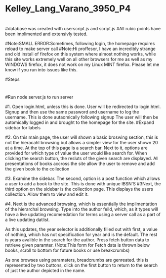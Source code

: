# Kelley_Lang_Varano_3950_P4
#

#database was created with userscript.js and script.js
#All rubic points have been implimented and extensivly tested. 

#Note:SMALL ERROR:Sometimes, following login, the homepage requires reload to make server call
#Note:Hi proffesor, I have an incredibly strange and old install of firefox on this system where almost nothing works, 
while this site works extremely well on all other browsers for me as well as my WINDOWS firefox, it does not work on my Linux MINT firefox. Please let me know if you run into issues like this. 

#Steps
#
#Run node server.js to run server




#1. Open login.html, unless this is done. User will be redirected to login.html. Signup and then use the same password and username to log the username. This is done autaomically following signup
The user will then be automically logged in and brought to the homepage for the site. 
#Expand sidebar for labels 



#2. On this main page, the user will shown a basic broswing section, this is not the hieracahl browsing but allows a
simpler view for the user shown 20 at a time. At the top of this page is a search bar. Next to it, options are provided 
for which type of value the user would like search for. When clicking the search button, the resluts of the given search are displayed. 
All presentations of books accross the site allow the user to remove and add the given book to the collection



#3. Examine the sidebar. The second, option is a post function which allows a user to add a book to the site. 
This is done with unique IBSN'S
#3Next, the third option on the sidebar is the collection page. This displays the users collection. Allow them to view 
and edit it. 




#4. Next is the advanced browsing, which is essentially the implimentation of the hierarchal browsing. 
Type into the author feild, which, as it types will have a live updating recomendation for terms using a server call as a part of a live updating datlist.

As this updates, the year selector is additionally filled out with first, a value of nothing, which has not specification for 
year and is the default. The rest is years avalible in the search for the author. Press fetch button data to retrieve given paramter. (Note:This form for Fetch data is thrown below books, scroll to bottom for future books or use breakcrumbs)


As one browses using paramaters, breadcrumbs are genreated.  this is represented by two buttons,
click on the first button to return to the search of just the author depicted in the name. 
